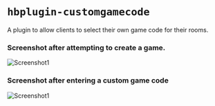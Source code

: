 # `hbplugin-customgamecode`

A plugin to allow clients to select their own game code for their rooms.

### Screenshot after attempting to create a game.
![Screenshot1](https://raw.githubusercontent.com/SkeldJS/Hindenburg-Official-Plugins/master/assets/CustomGameCode-MainMenu.png)

### Screenshot after entering a custom game code
![Screenshot1](https://raw.githubusercontent.com/SkeldJS/Hindenburg-Official-Plugins/master/assets/CustomGameCode-InGameScreenshot.png)
